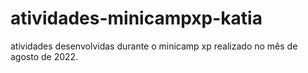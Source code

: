 # atividades-minicampxp-katia
atividades desenvolvidas durante o minicamp xp realizado no mês de agosto de 2022.

